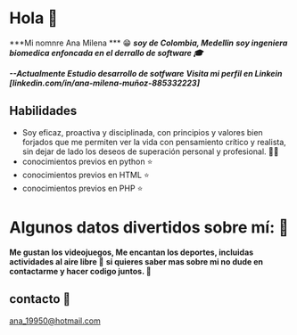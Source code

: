 # Hola  :wave:

***Mi nomnre Ana Milena *** :grin:
***soy de Colombia, Medellin***
***soy ingeniera biomedica enfoncada en el derrallo de software :mortar_board:*** 


***--Actualmente Estudio desarrollo de sotfware***
 ***Visita  mi perfil en Linkein [linkedin.com/in/ana-milena-muñoz-885332223]***


## Habilidades
* Soy eficaz, proactiva y disciplinada, con principios y valores bien forjados que me permiten ver la vida con pensamiento crítico y realista, sin dejar de lado los deseos de superación personal y profesional. :ok_woman:
* conocimientos previos en python 	:star:
* conocimientos previos en  HTML 	:star:
* conocimientos previos en  PHP 	:star:


# Algunos datos divertidos sobre mí: :blue_heart:
**Me gustan los videojuegos,  Me encantan  los deportes, incluidas actividades al aire libre :runner:** 
**si quieres saber mas sobre mi no dude en contactarme y hacer codigo juntos. 	:information_desk_person:**



## contacto :email:
ana_19950@hotmail.com

